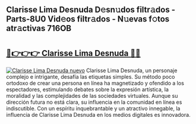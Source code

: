 ## Clarisse Lima Desnuda D𝚎sn𝚞dos filtr𝚊dos - Parts-8U0 Vid𝚎os filtr𝚊dos - N𝚞evas f𝚘tos atr𝚊ctivas 716OB

# <h2><a href="http://mbar3es.tromn.icu/?c=Clarisse+Lima+Desnuda">🔗👉👉👉 Clarisse Lima Desnuda 🔗🔗</a></h2>

[![Clarisse Lima Desnuda nuevo](https://i.imgur.com/pEAQMta.gif)](http://mbar3es.tromn.icu/?c=Clarisse+Lima+Desnuda)
Clarisse Lima Desnuda, un personaje complejo e intrigante, desafía las etiquetas simples. Su método poco ortodoxo de crear una persona en línea ha magnetizado y ofendido a los espectadores, estimulando debates sobre la expresión artística, la moralidad y las complejidades de las sociedades virtuales. Aunque su dirección futura no está clara, su influencia en la comunidad en línea es indiscutible. Con un espíritu inquebrantable y un atractivo innegable, la influencia de Clarisse Lima Desnuda en los medios digitales es innovadora.
